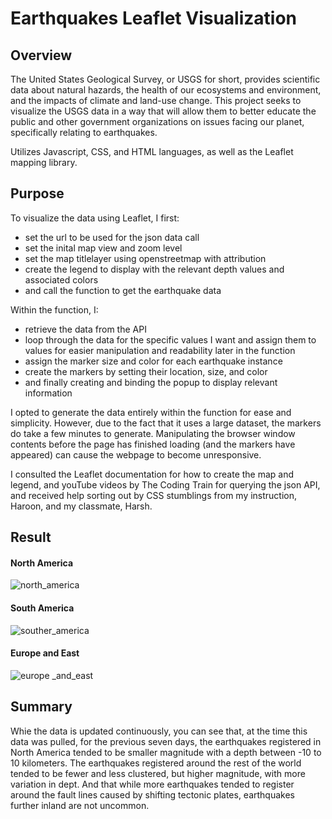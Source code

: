 # Earthquakes Leaflet Visualization

## Overview
The United States Geological Survey, or USGS for short, provides scientific data about natural hazards, the health of our ecosystems and environment, and the impacts of climate and land-use change. This project seeks to visualize the USGS data in a way that will allow them to better educate the public and other government organizations on issues facing our planet, specifically relating to earthquakes.

Utilizes Javascript, CSS, and HTML languages, as well as the Leaflet mapping library.

## Purpose
To visualize the data using Leaflet, I first:
- set the url to be used for the json data call
- set the inital map view and zoom level
- set the map titlelayer using openstreetmap with attribution
- create the legend to display with the relevant depth values and associated colors
- and call the function to get the earthquake data

Within the function, I:
- retrieve the data from the API
- loop through the data for the specific values I want and assign them to values for easier manipulation and readability later in the function
- assign the marker size and color for each earthquake instance
- create the markers by setting their location, size, and color
- and finally creating and binding the popup to display relevant information

I opted to generate the data entirely within the function for ease and simplicity. However, due to the fact that it uses a large dataset, the markers do take a few minutes to generate. Manipulating the browser window contents before the page has finished loading (and the markers have appeared) can cause the webpage to become unresponsive.

I consulted the Leaflet documentation for how to create the map and legend, and youTube videos by The Coding Train for querying the json API, and received help sorting out by CSS stumblings from my instruction, Haroon, and my classmate, Harsh.

## Result
#### North America
![north_america](https://github.com/m-coldewe/leaflet-challenge/assets/152045367/2f4b5bba-a5b2-4ad0-8fae-ce814d677005)

#### South America
![souther_america](https://github.com/m-coldewe/leaflet-challenge/assets/152045367/85942607-9e1e-4345-862f-16e058b70e80)

#### Europe and East
![europe _and_east](https://github.com/m-coldewe/leaflet-challenge/assets/152045367/5a92ac24-239a-4428-80db-48b898935ac7)

## Summary
Whie the data is updated continuously, you can see that, at the time this data was pulled, for the previous seven days, the earthquakes registered in North America tended to be smaller magnitude with a depth between -10 to 10 kilometers. The earthquakes registered around the rest of the world tended to be fewer and less clustered, but higher magnitude, with more variation in dept. And that while more earthquakes tended to register around the fault lines caused by shifting tectonic plates, earthquakes further inland are not uncommon.

